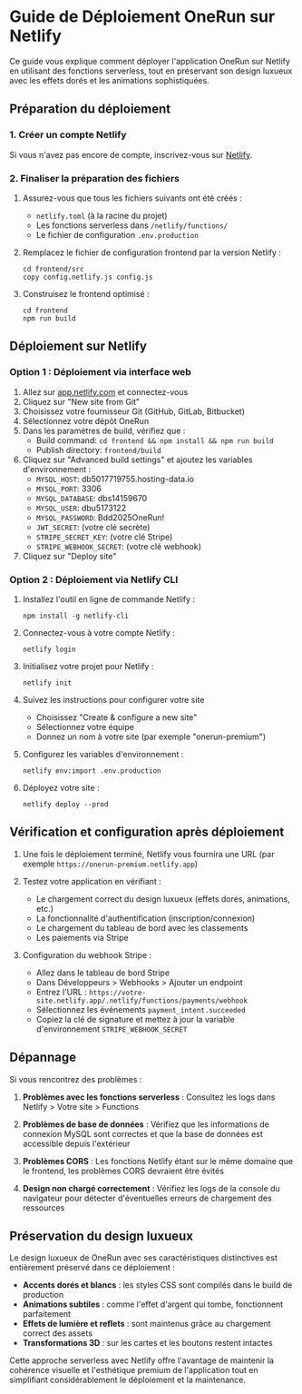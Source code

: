 # Guide de Déploiement OneRun sur Netlify

Ce guide vous explique comment déployer l'application OneRun sur Netlify en utilisant des fonctions serverless, tout en préservant son design luxueux avec les effets dorés et les animations sophistiquées.

## Préparation du déploiement

### 1. Créer un compte Netlify

Si vous n'avez pas encore de compte, inscrivez-vous sur [Netlify](https://app.netlify.com/signup).

### 2. Finaliser la préparation des fichiers

1. Assurez-vous que tous les fichiers suivants ont été créés :
   - `netlify.toml` (à la racine du projet)
   - Les fonctions serverless dans `/netlify/functions/`
   - Le fichier de configuration `.env.production`

2. Remplacez le fichier de configuration frontend par la version Netlify :
   ```
   cd frontend/src
   copy config.netlify.js config.js
   ```

3. Construisez le frontend optimisé :
   ```
   cd frontend
   npm run build
   ```

## Déploiement sur Netlify

### Option 1 : Déploiement via interface web

1. Allez sur [app.netlify.com](https://app.netlify.com/) et connectez-vous
2. Cliquez sur "New site from Git"
3. Choisissez votre fournisseur Git (GitHub, GitLab, Bitbucket)
4. Sélectionnez votre dépôt OneRun
5. Dans les paramètres de build, vérifiez que :
   - Build command: `cd frontend && npm install && npm run build`
   - Publish directory: `frontend/build`
6. Cliquez sur "Advanced build settings" et ajoutez les variables d'environnement :
   - `MYSQL_HOST`: db5017719755.hosting-data.io
   - `MYSQL_PORT`: 3306
   - `MYSQL_DATABASE`: dbs14159670
   - `MYSQL_USER`: dbu5173122
   - `MYSQL_PASSWORD`: Bdd2025OneRun!
   - `JWT_SECRET`: (votre clé secrète)
   - `STRIPE_SECRET_KEY`: (votre clé Stripe)
   - `STRIPE_WEBHOOK_SECRET`: (votre clé webhook)
7. Cliquez sur "Deploy site"

### Option 2 : Déploiement via Netlify CLI

1. Installez l'outil en ligne de commande Netlify :
   ```
   npm install -g netlify-cli
   ```

2. Connectez-vous à votre compte Netlify :
   ```
   netlify login
   ```

3. Initialisez votre projet pour Netlify :
   ```
   netlify init
   ```

4. Suivez les instructions pour configurer votre site
   - Choisissez "Create & configure a new site"
   - Sélectionnez votre équipe
   - Donnez un nom à votre site (par exemple "onerun-premium")

5. Configurez les variables d'environnement :
   ```
   netlify env:import .env.production
   ```

6. Déployez votre site :
   ```
   netlify deploy --prod
   ```

## Vérification et configuration après déploiement

1. Une fois le déploiement terminé, Netlify vous fournira une URL (par exemple `https://onerun-premium.netlify.app`)

2. Testez votre application en vérifiant :
   - Le chargement correct du design luxueux (effets dorés, animations, etc.)
   - La fonctionnalité d'authentification (inscription/connexion)
   - Le chargement du tableau de bord avec les classements
   - Les paiements via Stripe

3. Configuration du webhook Stripe :
   - Allez dans le tableau de bord Stripe
   - Dans Développeurs > Webhooks > Ajouter un endpoint
   - Entrez l'URL : `https://votre-site.netlify.app/.netlify/functions/payments/webhook`
   - Sélectionnez les événements `payment_intent.succeeded`
   - Copiez la clé de signature et mettez à jour la variable d'environnement `STRIPE_WEBHOOK_SECRET`

## Dépannage

Si vous rencontrez des problèmes :

1. **Problèmes avec les fonctions serverless** :
   Consultez les logs dans Netlify > Votre site > Functions

2. **Problèmes de base de données** :
   Vérifiez que les informations de connexion MySQL sont correctes et que la base de données est accessible depuis l'extérieur

3. **Problèmes CORS** :
   Les fonctions Netlify étant sur le même domaine que le frontend, les problèmes CORS devraient être évités

4. **Design non chargé correctement** :
   Vérifiez les logs de la console du navigateur pour détecter d'éventuelles erreurs de chargement des ressources

## Préservation du design luxueux

Le design luxueux de OneRun avec ses caractéristiques distinctives est entièrement préservé dans ce déploiement :

- **Accents dorés et blancs** : les styles CSS sont compilés dans le build de production
- **Animations subtiles** : comme l'effet d'argent qui tombe, fonctionnent parfaitement
- **Effets de lumière et reflets** : sont maintenus grâce au chargement correct des assets
- **Transformations 3D** : sur les cartes et les boutons restent intactes

Cette approche serverless avec Netlify offre l'avantage de maintenir la cohérence visuelle et l'esthétique premium de l'application tout en simplifiant considérablement le déploiement et la maintenance.
